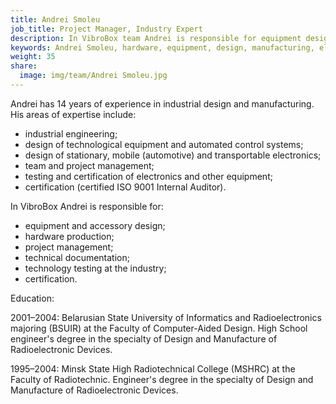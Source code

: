 ```yaml
---
title: Andrei Smoleu
job_title: Project Manager, Industry Expert
description: In VibroBox team Andrei is responsible for equipment design and unit manufacturing, project management, technology testing and certification.
keywords: Andrei Smoleu, hardware, equipment, design, manufacturing, electronics, Project Manager, Industry Expert, engineering, electronics, project management, industry, technology, certification, testing
weight: 35
share:
  image: img/team/Andrei Smoleu.jpg
---
```

Andrei has 14 years of experience in industrial design and manufacturing. His areas of expertise include:

* industrial engineering;
* design of technological equipment and automated control systems;
* design of stationary, mobile (automotive) and transportable electronics;
* team and project management;
* testing and certification of electronics and other equipment;
* certification (certified ISO 9001 Internal Auditor).

In VibroBox Andrei is responsible for:

* equipment and accessory design;
* hardware production;
* project management;
* technical documentation;
* technology testing at the industry;
* certification.

Education:

2001–2004:
Belarusian State University of Informatics and Radioelectronics majoring (BSUIR) at the Faculty of Computer-Aided Design.
High School engineer's degree in the specialty of Design and Manufacture of Radioelectronic Devices.

1995–2004:
Minsk State High Radiotechnical College (MSHRC) at the Faculty of Radiotechnic.
Engineer's degree in the specialty of Design and Manufacture of Radioelectronic Devices.
